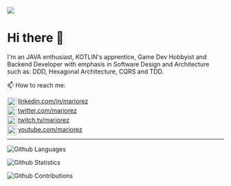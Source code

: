 ![](http://estruyf-github.azurewebsites.net/api/VisitorHit?user=mariorez&repo=mariorez&countColorcountColor)

<h1>Hi there 👋</h1>
I'm an JAVA enthusiast, KOTLIN's apprentice, Game Dev Hobbyist and Backend Developer with emphasis in Software Design and Architecture such as: DDD, Hexagonal Architecture, CQRS and TDD.

📫 How to reach me:

[<img align="left" alt="Mariorez @ LinkedIn" width="22px" src="https://cdn.jsdelivr.net/npm/simple-icons@v3/icons/linkedin.svg"> linkedin.com/in/mariorez](https://linkedin.com/in/mariorez)<br clear=all>
[<img align="left" alt="Mariorez @ Twitter" width="22px" src="https://cdn.jsdelivr.net/npm/simple-icons@v3/icons/twitter.svg"> twitter.com/mariorez](https://twitter.com/mariorez)<br clear=all>
[<img align="left" alt="Mariorez @ Twitch" width="22px" src="https://cdn.jsdelivr.net/npm/simple-icons@v3/icons/twitch.svg"> twitch.tv/mariorez](https://twitch.tv/mariorez)<br clear=all>
[<img align="left" alt="Mariorez @ YouTube" width="22px" src="https://cdn.jsdelivr.net/npm/simple-icons@v3/icons/youtube.svg"> youtube.com/mariorez](https://youtube.com/mariorez)

<hr>

![Github Languages](https://github-readme-stats.vercel.app/api/top-langs/?username=mariorez&layout=compact&count_private=true)

![Github Statistics](https://github-readme-stats.vercel.app/api/?username=mariorez&count_private=true&show_icons=true)

![Github Contributions](https://github-readme-streak-stats.herokuapp.com/?user=mariorez&hide_border=true)
